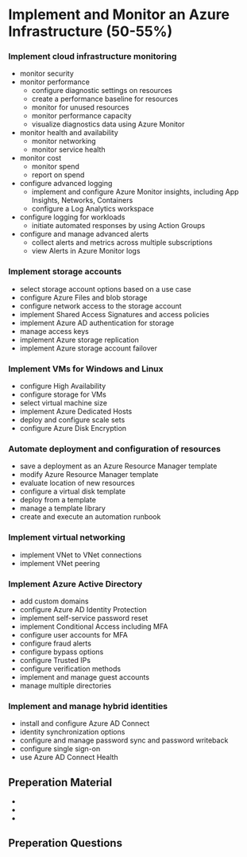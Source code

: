 # Implement and Monitor an Azure Infrastructure (50-55%)

### Implement cloud infrastructure monitoring

- monitor security
- monitor performance
  - configure diagnostic settings on resources
  - create a performance baseline for resources
  - monitor for unused resources
  - monitor performance capacity
  - visualize diagnostics data using Azure Monitor
- monitor health and availability
  - monitor networking
  - monitor service health
- monitor cost
  - monitor spend
  - report on spend
- configure advanced logging
  - implement and configure Azure Monitor insights, including App Insights, Networks, Containers
  - configure a Log Analytics workspace
- configure logging for workloads
  - initiate automated responses by using Action Groups
- configure and manage advanced alerts
  - collect alerts and metrics across multiple subscriptions
  - view Alerts in Azure Monitor logs

### Implement storage accounts

- select storage account options based on a use case
- configure Azure Files and blob storage
- configure network access to the storage account
- implement Shared Access Signatures and access policies
- implement Azure AD authentication for storage
- manage access keys
- implement Azure storage replication
- implement Azure storage account failover

### Implement VMs for Windows and Linux

- configure High Availability
- configure storage for VMs
- select virtual machine size
- implement Azure Dedicated Hosts
- deploy and configure scale sets
- configure Azure Disk Encryption

### Automate deployment and configuration of resources

- save a deployment as an Azure Resource Manager template
- modify Azure Resource Manager template
- evaluate location of new resources
- configure a virtual disk template
- deploy from a template
- manage a template library
- create and execute an automation runbook

### Implement virtual networking

- implement VNet to VNet connections
- implement VNet peering

### Implement Azure Active Directory

- add custom domains
- configure Azure AD Identity Protection
- implement self-service password reset
- implement Conditional Access including MFA
- configure user accounts for MFA
- configure fraud alerts
- configure bypass options
- configure Trusted IPs
- configure verification methods
- implement and manage guest accounts
- manage multiple directories

### Implement and manage hybrid identities

- install and configure Azure AD Connect
- identity synchronization options
- configure and manage password sync and password writeback
- configure single sign-on
- use Azure AD Connect Health

## Preperation Material

- 
- 
- 

## Preperation Questions
